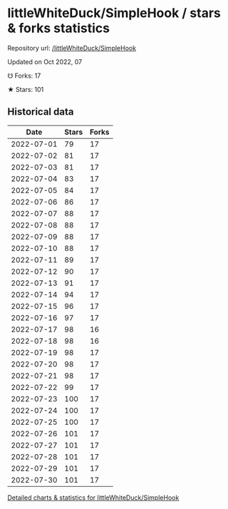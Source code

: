 # littleWhiteDuck/SimpleHook / stars & forks statistics

Repository url: [/littleWhiteDuck/SimpleHook](https://github.com/littleWhiteDuck/SimpleHook)

Updated on Oct 2022, 07

☋ Forks: 17

★ Stars: 101

## Historical data
| Date | Stars | Forks |
|------|-------|-------|
| 2022-07-01 | 79 | 17 | 
| 2022-07-02 | 81 | 17 | 
| 2022-07-03 | 81 | 17 | 
| 2022-07-04 | 83 | 17 | 
| 2022-07-05 | 84 | 17 | 
| 2022-07-06 | 86 | 17 | 
| 2022-07-07 | 88 | 17 | 
| 2022-07-08 | 88 | 17 | 
| 2022-07-09 | 88 | 17 | 
| 2022-07-10 | 88 | 17 | 
| 2022-07-11 | 89 | 17 | 
| 2022-07-12 | 90 | 17 | 
| 2022-07-13 | 91 | 17 | 
| 2022-07-14 | 94 | 17 | 
| 2022-07-15 | 96 | 17 | 
| 2022-07-16 | 97 | 17 | 
| 2022-07-17 | 98 | 16 | 
| 2022-07-18 | 98 | 16 | 
| 2022-07-19 | 98 | 17 | 
| 2022-07-20 | 98 | 17 | 
| 2022-07-21 | 98 | 17 | 
| 2022-07-22 | 99 | 17 | 
| 2022-07-23 | 100 | 17 | 
| 2022-07-24 | 100 | 17 | 
| 2022-07-25 | 100 | 17 | 
| 2022-07-26 | 101 | 17 | 
| 2022-07-27 | 101 | 17 | 
| 2022-07-28 | 101 | 17 | 
| 2022-07-29 | 101 | 17 | 
| 2022-07-30 | 101 | 17 | 


[Detailed charts & statistics for littleWhiteDuck/SimpleHook](https://reviewgithub.com/rep/littleWhiteDuck/SimpleHook)
